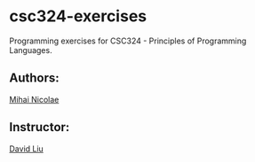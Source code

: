 csc324-exercises
================

Programming exercises for CSC324 - Principles of Programming Languages.

## Authors:
[Mihai Nicolae](http://github.com/mnicolae)  

## Instructor:
[David Liu](http://www.cs.toronto.edu/~liudavid)  
